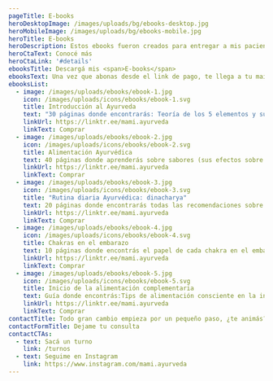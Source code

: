 ```yaml
---
pageTitle: E-books
heroDesktopImage: /images/uploads/bg/ebooks-desktop.jpg
heroMobileImage: /images/uploads/bg/ebooks-mobile.jpg
heroTitle: E-books
heroDescription: Estos ebooks fueron creados para entregar a mis pacientes, para que puedan repasar todo lo aprendido en la consulta. Podés acceder a ellos por un precio muy accesible y me ayudás a seguir generando contenido en las redes. El ebook llega a las 24 hs.
heroCtaText: Conocé más
heroCtaLink: '#details'
ebooksTitle: Descargá mis <span>E-books</span>
ebooksText: Una vez que abonas desde el link de pago, te llega a tu mail dentro de las próximas 24 hs hábiles.
ebooksList:
  - image: /images/uploads/ebooks/ebook-1.jpg
    icon: /images/uploads/icons/ebooks/ebook-1.svg
    title: Introducción al Ayurveda
    text: "30 páginas donde encontrarás: Teoría de los 5 elementos y sus cualidades. Concepto de Doshas. Prakriti: ¿Cómo somos?. Vikriti: ¿Cómo estamos?. Tips de armonización para cada Dosha."
    linkUrl: https://linktr.ee/mami.ayurveda
    linkText: Comprar
  - image: /images/uploads/ebooks/ebook-2.jpg
    icon: /images/uploads/icons/ebooks/ebook-2.svg
    title: Alimentación Ayurvédica
    text: 40 páginas donde aprenderás sobre sabores (sus efectos sobre el cuerpo y la mente), tips de alimentación según tu constitución, desequilibrios y estaciones del año, algunas recetas.
    linkUrl: https://linktr.ee/mami.ayurveda
    linkText: Comprar
  - image: /images/uploads/ebooks/ebook-3.jpg
    icon: /images/uploads/icons/ebooks/ebook-3.svg
    title: "Rutina diaria Ayurvédica: dinacharya"
    text: 20 páginas donde encontrarás todas las recomendaciones sobre la rutina diaria de bienestar.
    linkUrl: https://linktr.ee/mami.ayurveda
    linkText: Comprar
  - image: /images/uploads/ebooks/ebook-4.jpg
    icon: /images/uploads/icons/ebooks/ebook-4.svg
    title: Chakras en el embarazo
    text: 10 páginas donde encontrás el papel de cada chakra en el embarazo y herramientas para llevar un embarazo consciente.
    linkUrl: https://linktr.ee/mami.ayurveda
    linkText: Comprar
  - image: /images/uploads/ebooks/ebook-5.jpg
    icon: /images/uploads/icons/ebooks/ebook-5.svg
    title: Inicio de la alimentación complementaria
    text: Guía donde encontrás:Tips de alimentación consciente en la infancia. Que alimentos puede y cuales NO puede consumir tu bebé por edad, cómo ofrecerlos.
    linkUrl: https://linktr.ee/mami.ayurveda
    linkText: Comprar
contactTitle: Todo gran cambio empieza por un pequeño paso, ¿te animás?
contactFormTitle: Dejame tu consulta
contactCTAs:
  - text: Sacá un turno
    link: /turnos
  - text: Seguime en Instagram
    link: https://www.instagram.com/mami.ayurveda
---
```

